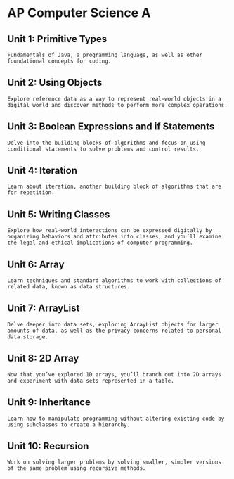 # AP Computer Science A

## Unit 1: Primitive Types
    Fundamentals of Java, a programming language, as well as other foundational concepts for coding.
## Unit 2: Using Objects
    Explore reference data as a way to represent real-world objects in a digital world and discover methods to perform more complex operations.
## Unit 3: Boolean Expressions and if Statements
    Delve into the building blocks of algorithms and focus on using conditional statements to solve problems and control results.
## Unit 4: Iteration
    Learn about iteration, another building block of algorithms that are for repetition.
## Unit 5: Writing Classes
    Explore how real-world interactions can be expressed digitally by organizing behaviors and attributes into classes, and you’ll examine the legal and ethical implications of computer programming.
## Unit 6: Array
    Learn techniques and standard algorithms to work with collections of related data, known as data structures.
## Unit 7: ArrayList
    Delve deeper into data sets, exploring ArrayList objects for larger amounts of data, as well as the privacy concerns related to personal data storage.
## Unit 8: 2D Array
    Now that you’ve explored 1D arrays, you’ll branch out into 2D arrays and experiment with data sets represented in a table.
## Unit 9: Inheritance
    Learn how to manipulate programming without altering existing code by using subclasses to create a hierarchy.
## Unit 10: Recursion
    Work on solving larger problems by solving smaller, simpler versions of the same problem using recursive methods.
